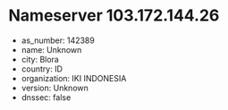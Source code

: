 # Nameserver 103.172.144.26

* as_number: 142389
* name: Unknown
* city: Blora
* country: ID
* organization: IKI INDONESIA
* version: Unknown
* dnssec: false
